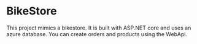 # BikeStore
This project mimics a bikestore. It is built with ASP.NET core and uses an azure database. You can create orders and products using the WebApi.
